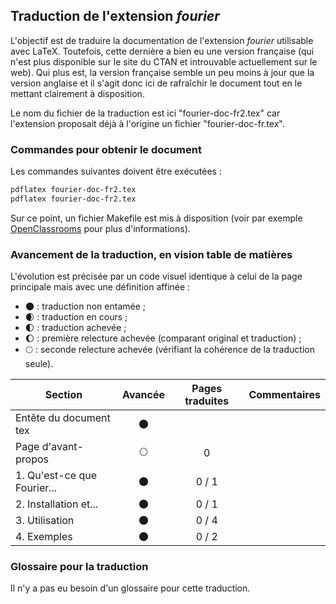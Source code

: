 ## Traduction de l'extension *fourier*

L'objectif est de traduire la documentation de l'extension *fourier* utilisable avec LaTeX. Toutefois, cette dernière a bien eu une version française (qui n'est plus disponible sur le site du CTAN et introuvable actuellement sur le web). Qui plus est, la version française semble un peu moins à jour que la version anglaise et il s'agit donc ici de rafraîchir le document tout en le mettant clairement à disposition.

Le nom du fichier de la traduction est ici "fourier-doc-fr2.tex" car l'extension proposait déjà à l'origine un fichier "fourier-doc-fr.tex".


### Commandes pour obtenir le document

Les commandes suivantes doivent être exécutées :

```bash
pdflatex fourier-doc-fr2.tex
pdflatex fourier-doc-fr2.tex
```

Sur ce point, un fichier Makefile est mis à disposition (voir par exemple [OpenClassrooms](https://openclassrooms.com/courses/compilez-sous-gnu-linux#/id/r-1130480) pour plus d'informations).


### Avancement de la traduction, en vision table de matières

L'évolution est précisée par un code visuel identique à celui de la page principale mais avec une définition affinée :

- :new_moon: : traduction non entamée ;
- :waxing_crescent_moon: : traduction en cours ;
- :first_quarter_moon: : traduction achevée ;
- :waxing_gibbous_moon: : première relecture achevée (comparant original et traduction) ; 
- :full_moon: : seconde relecture achevée (vérifiant la cohérence de la traduction seule).

Section                       | Avancée                | Pages traduites | Commentaires 
----------------------------- | :--------------------: | :-------------: | -------------------------
Entête du document tex        | :new_moon:             |                 |
Page d'avant-propos           | :full_moon:            | 0               | 
1. Qu'est-ce que Fourier...   | :new_moon:             | 0 / 1           |
2. Installation et...         | :new_moon:             | 0 / 1           |
3. Utilisation                | :new_moon:             | 0 / 4           |
4. Exemples                   | :new_moon:             | 0 / 2           |


### Glossaire pour la traduction

Il n'y a pas eu besoin d'un glossaire pour cette traduction.
